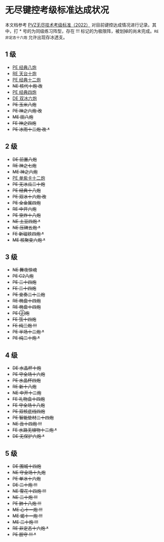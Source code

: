# 无尽键控考级标准达成状况

本文档参考 [PVZ无尽技术考级标准（2022）](https://www.bilibili.com/read/cv16510468/) 对目前键控达成情况进行记录。其中，打 * 号的为同级练习阵型，存在 !!! 标记的为极限阵，被划掉的尚未完成。`RE 非定态十六炮` 允许出现存冰透支。

## 1 级

- [PE 经典八炮](./PE经典八炮/jd8p-P4c.cpp)
- [RE 天台十炮](./RE天台十炮/tt10p.cpp)
- [PE 经典十二炮](./PE经典十二炮/jd12p.cpp)
- ~~NE 核代十炮·改~~
- [PE 经典四炮](./PE经典四炮/jd4p.cpp)
- [DE 双冰六炮](./DE双冰六炮/2i6p.cpp)
- ~~PE 玉米八炮~~
- ~~PE 神之六炮·改~~
- ~~ME 田八炮~~
- ~~FE 神之四炮~~
- ~~PE 冰雨十二炮·改 *~~

## 2 级

- ~~DE 前置八炮~~
- ~~RE 神之七炮~~
- ~~ME 神之六炮~~
- [PE 单紫卡十二炮](./PE单紫卡十二炮/dzk12p.cpp)
- ~~PE 无冰瓜二十炮~~
- ~~PE 经典十八炮~~
- ~~PE 双冰十六炮·改~~
- ~~PE 全金属四炮~~
- ~~RE 中开六炮~~
- ~~PE 空炸十八炮~~
- ~~NE 土豆四炮 *~~
- ~~NE 压碑五炮 *~~
- ~~FE 新磁铁四炮 *~~
- ~~ME 核聚变六炮 *~~

## 3 级

- ~~NE 舞夜惊魂~~
- ~~PE C2八炮~~
- ~~PE 二十四炮~~
- ~~FE 二十四炮~~
- ~~PE 变奏二十二炮~~
- ~~RE 椭盘十四炮~~
- ~~RE 椭盘十四炮~~
- ~~PE ②炮~~
- ~~FE 弦十四炮~~
- ~~FE 纯三炮 !!!~~
- ~~PE 半场十二炮 *~~
- ~~PE 纯二十炮 *~~

## 4 级

- ~~DE 水晶杯十炮~~
- ~~PE 守全场十六炮~~
- ~~PE 水晶杯四炮~~
- ~~RE 新十八炮~~
- ~~NE 中开十二炮~~
- ~~FE 礼物盒十四炮~~
- ~~FE 守全场十八炮~~
- ~~PE 双核底线四炮~~
- ~~PE 智能垫材二十四炮~~
- ~~NE 丑十四炮 !!!~~
- ~~FE 水路无植物十二炮 *~~
- ~~DE 无保护六炮 *~~

## 5 级
- ~~DE 围城十四炮~~
- ~~NE 守全场十九炮~~
- ~~PE 单冰十六炮~~
- ~~DE 二十炮 !!!~~
- ~~NE 雪花十四炮 !!!~~
- ~~NE 二十炮 !!!~~
- ~~PE 肺十八炮 !!!~~
- ~~ME 心十一炮 !!!~~
- ~~ME 蝎十一炮 !!!~~
- ~~ME 二十炮 !!!~~
- ~~RE 非定态十六炮 *~~
- ~~PE 胆守 !!! *~~
